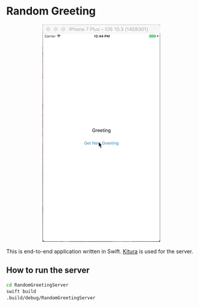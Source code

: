 # Random Greeting

<p align="center">
    <img src="./app.gif" alt="App Gif">
</p>

This is end-to-end application written in Swift. [Kitura][] is used for the server.

[Kitura]: https://github.com/IBM-Swift/Kitura

## How to run the server

```bash
cd RandomGreetingServer
swift build
.build/debug/RandomGreetingServer
```
